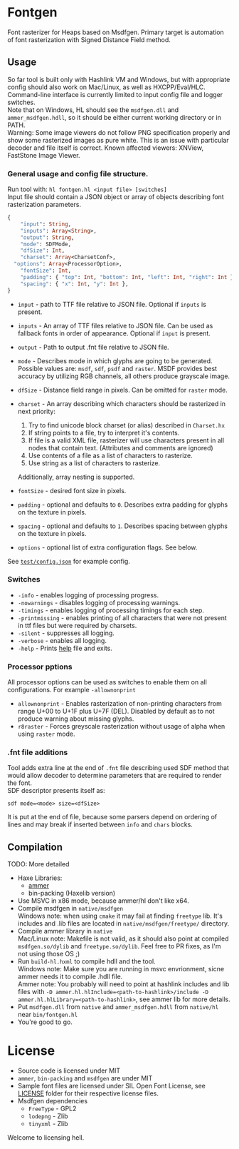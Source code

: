 # Fontgen

Font rasterizer for Heaps based on Msdfgen. Primary target is automation of font rasterization with Signed Distance Field method.

## Usage
So far tool is built only with Hashlink VM and Windows, but with appropriate config should also work on Mac/Linux, as well as HXCPP/Eval/HLC.  
Command-line interface is currently limited to input config file and logger switches.  
Note that on Windows, HL should see the `msdfgen.dll` and `ammer_msdfgen.hdll`, so it should be either current working directory or in PATH.  
Warning: Some image viewers do not follow PNG specification properly and show some rasterized images as pure white.
This is an issue with particular decoder and file itself is correct. Known affected viewers: XNView, FastStone Image Viewer.

### General usage and config file structure.
Run tool with: `hl fontgen.hl <input file> [switches]`  
Input file should contain a JSON object or array of objects describing font rasterization parameters.
```haxe
{
	"input": String,
	"inputs": Array<String>,
	"output": String,
	"mode": SDFMode,
	"dfSize": Int,
	"charset": Array<CharsetConf>,
  "options": Array<ProcessorOption>,
	"fontSize": Int,
	"padding": { "top": Int, "bottom": Int, "left": Int, "right": Int },
	"spacing": { "x": Int, "y": Int },
}
```
* `input` - path to TTF file relative to JSON file. Optional if `inputs` is present.
* `inputs` - An array of TTF files relative to JSON file. Can be used as fallback fonts in order of appearance. Optional if `input` is present.
* `output` - Path to output .fnt file relative to JSON file.
* `mode` - Describes mode in which glyphs are going to be generated. Possible values are: `msdf`, `sdf`, `psdf` and `raster`.
MSDF provides best accuracy by utilizing RGB channels, all others produce grayscale image.
* `dfSize` - Distance field range in pixels. Can be omitted for `raster` mode.
* `charset` - An array describing which characters should be rasterized in next priority:
  1. Try to find unicode block charset (or alias) described in `Charset.hx`
  2. If string points to a file, try to interpret it's contents.
    1. If file is a valid XML file, rasterizer will use characters present in all nodes that contain text. (Attributes and comments are ignored)
    2. Use contents of a file as a list of characters to rasterize.
  3. Use string as a list of characters to rasterize.
  
  Additionally, array nesting is supported.
* `fontSize` - desired font size in pixels.
* `padding` - optional and defaults to `0`. Describes extra padding for glyphs on the texture in pixels.
* `spacing` - optional and defaults to `1`. Describes spacing between glyphs on the texture in pixels.
* `options` - optional list of extra configuration flags. See below.

See [`test/config.json`](test/config.json) for example config.

### Switches

* `-info` - enables logging of processing progress.
* `-nowarnings` - disables logging of processing warnings.
* `-timings` - enables logging of processing timings for each step.
* `-printmissing` - enables printing of all characters that were not present in ttf files but were required by charsets.
* `-silent` - suppresses all logging.
* `-verbose` - enables all logging.
* `-help` - Prints [help](src/help.txt) file and exits.

### Processor pptions
All processor options can be used as switches to enable them on all configurations. For example `-allownonprint`

* `allownonprint` - Enables rasterization of non-printing characters from range U+00 to U+1F plus U+7F (DEL). Disabled by default as to not produce warning about missing glyphs.
* `r8raster` - Forces greyscale rasterization without usage of alpha when using `raster` mode.

### .fnt file additions
Tool adds extra line at the end of `.fnt` file describing used SDF method that would allow decoder to determine parameters that are required to render the font.  
SDF descriptor presents itself as:
```
sdf mode=<mode> size=<dfSize>
```
It is put at the end of file, because some parsers depend on ordering of lines and may break if inserted between `info` and `chars` blocks.

## Compilation

TODO: More detailed
* Haxe Libraries:
  * [ammer](https://github.com/Aurel300/ammer/)
  * bin-packing (Haxelib version)
* Use MSVC in x86 mode, because ammer/hl don't like x64.
* Compile msdfgen in `native/msdfgen`  
Windows note: when using `cmake` it may fail at finding `freetype` lib. It's includes and .lib files are located in `native/msdfgen/freetype/` directory.
* Compile ammer library in `native`  
Mac/Linux note: Makefile is not valid, as it should also point at compiled `msdfgen.so/dylib` and `freetype.so/dylib`. Feel free to PR fixes, as I'm not using those OS ;)
* Run `build-hl.hxml` to compile hdll and the tool.  
Windows note: Make sure you are running in msvc envrionment, sicne ammer needs it to compile .hdll file.  
Ammer note: You probably will need to point at hashlink includes and lib files with `-D ammer.hl.hlInclude=<path-to-hashlink>/include -D ammer.hl.hlLibrary=<path-to-hashlink>`, see ammer lib for more details.
* Put `msdfgen.dll` from `native` and `ammer_msdfgen.hdll` from `native/hl` near `bin/fontgen.hl`
* You're good to go.

# License
* Source code is licensed under MIT
* `ammer`, `bin-packing` and `msdfgen` are under MIT
* Sample font files are licensed under SIL Open Font License, see [LICENSE](ttf/LICENSE/) folder for their respective license files.
* Msdfgen dependencies
  * `FreeType` - GPL2
  * `lodepng` - Zlib
  * `tinyxml` - Zlib

Welcome to licensing hell.